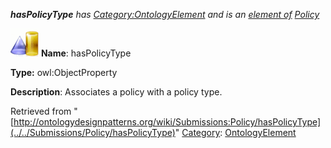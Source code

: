 ___hasPolicyType__ has [Category:OntologyElement](../../Category/OntologyElement "Category:OntologyElement") and is an [element of](../../Property/ElementOf "Property:ElementOf") [Policy](../../Submissions/Policy "Submissions:Policy")_


  




[![ObjectProperty](../../images/thumb/c/c3/ObjectProperty.gif/45px-ObjectProperty.gif)](../../Image/ObjectProperty.gif "ObjectProperty")
__Name__: hasPolicyType 


__Type:__ owl:ObjectProperty 


__Description__: Associates a policy with a policy type. 





Retrieved from "[http://ontologydesignpatterns.org/wiki/Submissions:Policy/hasPolicyType](../../Submissions/Policy/hasPolicyType)"
 [Category](http://ontologydesignpatterns.org/wiki/Special:Categories "Special:Categories"): [OntologyElement](../../Category/OntologyElement "Category:OntologyElement")